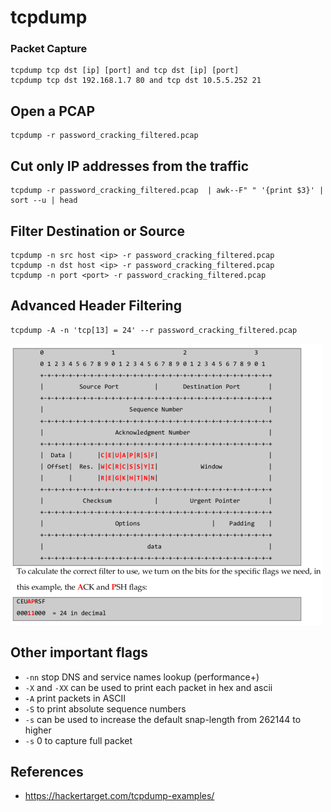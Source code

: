 # tcpdump

### Packet Capture
```
tcpdump tcp dst [ip] [port] and tcp dst [ip] [port]
tcpdump tcp dst 192.168.1.7 80 and tcp dst 10.5.5.252 21
```

## Open a PCAP
```
tcpdump -­r password_cracking_filtered.pcap
```

## Cut only IP addresses from the traffic
```
tcpdump -­r password_cracking_filtered.pcap  | awk-­‐F" " '{print $3}' | sort -­‐u | head
```

## Filter Destination or Source
```
tcpdump -n src host <ip> -­r password_cracking_filtered.pcap
tcpdump -n dst host <ip> ‐r password_cracking_filtered.pcap
tcpdump -n port <port> -­r password_cracking_filtered.pcap
```

## Advanced Header Filtering
```
tcpdump -A -n 'tcp[13] = 24' -­‐r password_cracking_filtered.pcap
```

![](https://github.com/ayomawdb/cheatsheets/raw/master/.data/.images/tcpdump_001.png)

## Other important flags

- `-nn` stop DNS and service names lookup (performance+)
- `-X` and `-XX` can be used to print each packet in hex and ascii
- `-A` print packets in ASCII
- `-S` to print absolute sequence numbers
- `-s` can be used to increase the default snap-length from 262144 to higher
- `-s` 0 to capture full packet

## References
- https://hackertarget.com/tcpdump-examples/
